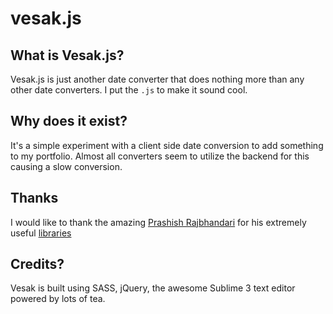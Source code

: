 # vesak.js
## What is Vesak.js?

Vesak.js is just another date converter that does nothing more than any other date converters. I put the `.js` to make it sound cool.

## Why does it exist?
It's a simple experiment with a client side date conversion to add something to my portfolio. Almost all converters seem to utilize the backend for this causing a slow conversion.


## Thanks
I would like to thank the amazing [Prashish Rajbhandari](http://prashishrajbhandari.com.np/) for his extremely useful [libraries](https://github.com/prashishh)
 
## Credits?
Vesak is built using SASS, jQuery, the awesome Sublime 3 text editor powered by lots of tea.